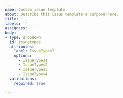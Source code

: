 ```yaml
---
name: Custom issue template
about: Describe this issue template's purpose here.
title: ''
labels: ''
assignees: ''
body:
- type: dropdown
  id: issuetypes
  attributes:
    label: IssueTypes?
    options:
      - IssueTypes1
      - IssueTypes2
      - IssueTypes3
      - IssueTypes4
  validations:
    required: true

---
```



